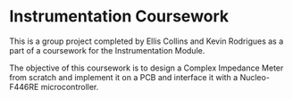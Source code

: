 # Instrumentation Coursework

This is a group project completed by Ellis Collins and Kevin Rodrigues as a part of a coursework for the Instrumentation Module.

The objective of this coursework is to design a Complex Impedance Meter from scratch and implement it on a PCB and interface it with a Nucleo-F446RE microcontroller.
